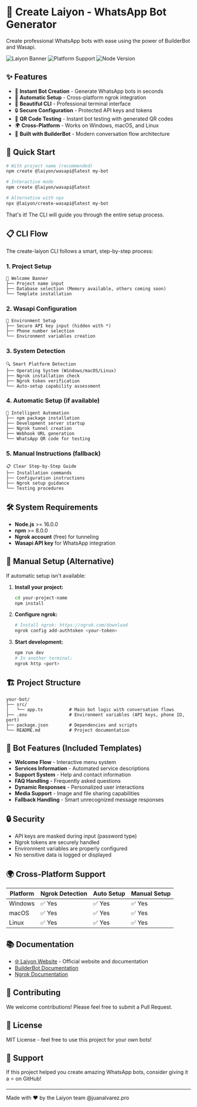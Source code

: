 # 🚀 Create Laiyon - WhatsApp Bot Generator

Create professional WhatsApp bots with ease using the power of BuilderBot and Wasapi.

![Laiyon Banner](https://img.shields.io/badge/Laiyon-WhatsApp%20Bot%20Generator-brightgreen?style=for-the-badge)
![Platform Support](https://img.shields.io/badge/Platform-Windows%20%7C%20macOS%20%7C%20Linux-blue?style=for-the-badge)
![Node Version](https://img.shields.io/badge/Node-%3E%3D16.0.0-green?style=for-the-badge)

## ✨ Features

- 🤖 **Instant Bot Creation** - Generate WhatsApp bots in seconds
- 🔧 **Automatic Setup** - Cross-platform ngrok integration
- 🎨 **Beautiful CLI** - Professional terminal interface
- 🔒 **Secure Configuration** - Protected API keys and tokens
- 📱 **QR Code Testing** - Instant bot testing with generated QR codes
- 🌍 **Cross-Platform** - Works on Windows, macOS, and Linux
- 🚀 **Built with BuilderBot** - Modern conversation flow architecture

## 🚀 Quick Start

```bash
# With project name (recommended)
npm create @laiyon/wasapi@latest my-bot

# Interactive mode
npm create @laiyon/wasapi@latest

# Alternative with npx
npx @laiyon/create-wasapi@latest my-bot
```

That's it! The CLI will guide you through the entire setup process.

## 📋 CLI Flow

The create-laiyon CLI follows a smart, step-by-step process:

### 1. **Project Setup**
```
🚀 Welcome Banner
├── Project name input
├── Database selection (Memory available, others coming soon)
└── Template installation
```

### 2. **Wasapi Configuration** 
```
🔧 Environment Setup
├── Secure API key input (hidden with *)
├── Phone number selection
└── Environment variables creation
```

### 3. **System Detection**
```
🔍 Smart Platform Detection
├── Operating System (Windows/macOS/Linux)
├── Ngrok installation check
├── Ngrok token verification
└── Auto-setup capability assessment
```

### 4. **Automatic Setup** (if available)
```
🚀 Intelligent Automation
├── npm package installation
├── Development server startup
├── Ngrok tunnel creation
├── Webhook URL generation
└── WhatsApp QR code for testing
```

### 5. **Manual Instructions** (fallback)
```
📋 Clear Step-by-Step Guide
├── Installation commands
├── Configuration instructions
├── Ngrok setup guidance
└── Testing procedures
```

## 🛠️ System Requirements

- **Node.js** >= 16.0.0
- **npm** >= 8.0.0
- **Ngrok account** (free) for tunneling
- **Wasapi API key** for WhatsApp integration

## 🔧 Manual Setup (Alternative)

If automatic setup isn't available:

1. **Install your project:**
   ```bash
   cd your-project-name
   npm install
   ```

2. **Configure ngrok:**
   ```bash
   # Install ngrok: https://ngrok.com/download
   ngrok config add-authtoken <your-token>
   ```

3. **Start development:**
   ```bash
   npm run dev
   # In another terminal:
   ngrok http <port>
   ```

## 🏗️ Project Structure

```
your-bot/
├── src/
│   └── app.ts          # Main bot logic with conversation flows
├── .env                # Environment variables (API keys, phone ID, port)
├── package.json        # Dependencies and scripts
└── README.md           # Project documentation
```

## 🤖 Bot Features (Included Templates)

- **Welcome Flow** - Interactive menu system
- **Services Information** - Automated service descriptions
- **Support System** - Help and contact information
- **FAQ Handling** - Frequently asked questions
- **Dynamic Responses** - Personalized user interactions
- **Media Support** - Image and file sharing capabilities
- **Fallback Handling** - Smart unrecognized message responses

## 🔒 Security

- API keys are masked during input (password type)
- Ngrok tokens are securely handled
- Environment variables are properly configured
- No sensitive data is logged or displayed

## 🌍 Cross-Platform Support

| Platform | Ngrok Detection | Auto Setup | Manual Setup |
|----------|----------------|------------|--------------|
| Windows  | ✅ Yes         | ✅ Yes     | ✅ Yes       |
| macOS    | ✅ Yes         | ✅ Yes     | ✅ Yes       |
| Linux    | ✅ Yes         | ✅ Yes     | ✅ Yes       |

## 📚 Documentation

- [🌐 Laiyon Website](https://laiyon.pro) - Official website and documentation
- [BuilderBot Documentation](https://builderbot.vercel.app/)
- [Ngrok Documentation](https://ngrok.com/docs)

## 🤝 Contributing

We welcome contributions! Please feel free to submit a Pull Request.

## 📄 License

MIT License - feel free to use this project for your own bots!

## 🌟 Support

If this project helped you create amazing WhatsApp bots, consider giving it a ⭐ on GitHub!

---

Made with ❤️ by the Laiyon team @juanalvarez.pro
